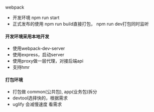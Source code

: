 webpack
- 开发环境 npm run start
- 正式发布的使用  npm run build直接打包， npm run dev打包同时监听


#### 开发环境采用本地开发
- 使用webpack-dev-server
- 使用express，启动server
- 使用proxy做一层代理，对接后端api
- 支持hmr

#### 打包环境
- 打包做 common(公共包), app(业务包)拆分
- devtool选择快的，根据需求
- uglify 会减慢速度 看需求



